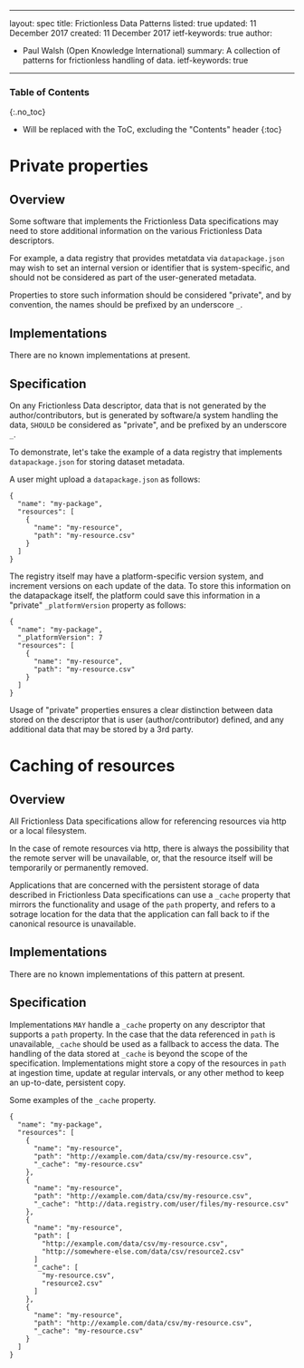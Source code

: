
---
layout: spec
title: Frictionless Data Patterns
listed: true
updated: 11 December 2017
created: 11 December 2017
ietf-keywords: true
author:
 - Paul Walsh (Open Knowledge International)
summary: A collection of patterns for frictionless handling of data.
ietf-keywords: true
---

[issues]: https://github.com/frictionlessdata/specs/issues
[repo]: https://github.com/frictionlessdata/specs

### Table of Contents
{:.no_toc}

* Will be replaced with the ToC, excluding the "Contents" header
{:toc}

# Private properties

## Overview

Some software that implements the Frictionless Data specifications may need to store additional information on the various Frictionless Data descriptors.

For example, a data registry that provides metatdata via `datapackage.json` may wish to set an internal version or identifier that is system-specific, and should not be considered as part of the user-generated metadata.

Properties to store such information should be considered "private", and by convention, the names should be prefixed by an underscore `_`.

## Implementations

There are no known implementations at present.

## Specification

On any Frictionless Data descriptor, data that is not generated by the author/contributors, but is generated by software/a system handling the data, `SHOULD` be considered as "private", and be prefixed by an underscore `_`.

To demonstrate, let's take the example of a data registry that implements `datapackage.json` for storing dataset metadata.

A user might upload a `datapackage.json` as follows:

```
{
  "name": "my-package",
  "resources": [
    {
      "name": "my-resource",
      "path": "my-resource.csv"
    }
  ]
}
```

The registry itself may have a platform-specific version system, and increment versions on each update of the data. To store this information on the datapackage itself, the platform could save this information in a "private" `_platformVersion` property as follows:

```
{
  "name": "my-package",
  "_platformVersion": 7
  "resources": [
    {
      "name": "my-resource",
      "path": "my-resource.csv"
    }
  ]
}
```

Usage of "private" properties ensures a clear distinction between data stored on the descriptor that is user (author/contributor) defined, and any additional data that may be stored by a 3rd party.

# Caching of resources

## Overview

All Frictionless Data specifications allow for referencing resources via http or a local filesystem.

In the case of remote resources via http, there is always the possibility that the remote server will be unavailable, or, that the resource itself will be temporarily or permanently removed.

Applications that are concerned with the persistent storage of data described in Frictionless Data specifications can use a `_cache` property that mirrors the functionality and usage of the `path` property, and refers to a sotrage location for the data that the application can fall back to if the canonical resource is unavailable.

## Implementations

There are no known implementations of this pattern at present.

## Specification

Implementations `MAY` handle a `_cache` property on any descriptor that supports a `path` property. In the case that the data referenced in `path` is unavailable, `_cache` should be used as a fallback to access the data. The handling of the data stored at `_cache` is beyond the scope of the specification. Implementations might store a copy of the resources in `path` at ingestion time, update at regular intervals, or any other method to keep an up-to-date, persistent copy.

Some examples of the `_cache` property.

```
{
  "name": "my-package",
  "resources": [
    {
      "name": "my-resource",
      "path": "http://example.com/data/csv/my-resource.csv",
      "_cache": "my-resource.csv"
    },
    {
      "name": "my-resource",
      "path": "http://example.com/data/csv/my-resource.csv",
      "_cache": "http://data.registry.com/user/files/my-resource.csv"
    },
    {
      "name": "my-resource",
      "path": [
        "http://example.com/data/csv/my-resource.csv",
        "http://somewhere-else.com/data/csv/resource2.csv"
      ]
      "_cache": [
        "my-resource.csv",
        "resource2.csv"
      ]
    },
    {
      "name": "my-resource",
      "path": "http://example.com/data/csv/my-resource.csv",
      "_cache": "my-resource.csv"
    }
  ]
}
```
